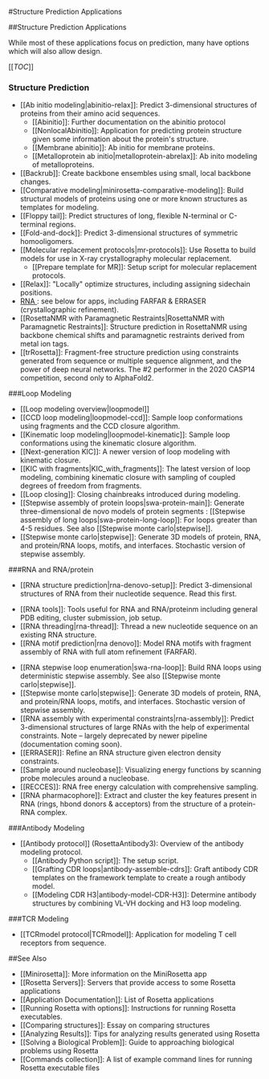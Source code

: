 #Structure Prediction Applications

##Structure Prediction Applications

While most of these applications focus on prediction, many have options which will also allow design.

[[_TOC_]]

### Structure Prediction
- [[Ab initio modeling|abinitio-relax]]: Predict 3-dimensional structures of proteins from their amino acid sequences.
    * [[Abinitio]]: Further documentation on the abinitio protocol
    * [[NonlocalAbinitio]]: Application for predicting protein structure given some information about the protein's structure.
    * [[Membrane abinitio]]: Ab initio for membrane proteins.  
    * [[Metalloprotein ab initio|metalloprotein-abrelax]]: Ab inito modeling of metalloproteins.  
- [[Backrub]]: Create backbone ensembles using small, local backbone changes.  
- [[Comparative modeling|minirosetta-comparative-modeling]]: Build structural models of proteins using one or more known structures as templates for modeling.  
- [[Floppy tail]]: Predict structures of long, flexible N-terminal or C-terminal regions.
- [[Fold-and-dock]]: Predict 3-dimensional structures of symmetric homooligomers.  
- [[Molecular replacement protocols|mr-protocols]]: Use Rosetta to build models for use in X-ray crystallography molecular replacement.  
    * [[Prepare template for MR]]: Setup script for molecular replacement protocols.  
- [[Relax]]: "Locally" optimize structures, including assigning sidechain positions.
- [ RNA ](#RNA): see below for apps, including FARFAR & ERRASER (crystallographic refinement).  
- [[RosettaNMR with Paramagnetic Restraints|RosettaNMR with Paramagnetic Restraints]]: Structure prediction in RosettaNMR using backbone chemical shifts and paramagnetic restraints derived from metal ion tags.
- [[trRosetta]]: Fragment-free structure prediction using constraints generated from sequence or multiple sequence alignment, and the power of deep neural networks.  The #2 performer in the 2020 CASP14 competition, second only to AlphaFold2.  

###Loop Modeling
-  [[Loop modeling overview|loopmodel]]
-  [[CCD loop modeling|loopmodel-ccd]]: Sample loop conformations using fragments and the CCD closure algorithm.
-  [[Kinematic loop modeling|loopmodel-kinematic]]: Sample loop conformations using the kinematic closure algorithm.
-  [[Next-generation KIC]]: A newer version of loop modeling with kinematic closure.
-  [[KIC with fragments|KIC_with_fragments]]: The latest version of loop modeling, combining kinematic closure with sampling of coupled degrees of freedom from fragments.
-  [[Loop closing]]: Closing chainbreaks introduced during modeling.
-  [[Stepwise assembly of protein loops|swa-protein-main]]: Generate three-dimensional de novo models of protein segments    :  [[Stepwise assembly of long loops|swa-protein-long-loop]]: For loops greater than 4-5 residues. See also  [[Stepwise monte carlo|stepwise]].
-  [[Stepwise monte carlo|stepwise]]: Generate 3D models of protein, RNA, and protein/RNA loops, motifs, and interfaces. Stochastic version of stepwise assembly. 

###RNA and RNA/protein <a name="RNA" />
-  [[RNA structure prediction|rna-denovo-setup]]: Predict 3-dimensional structures of RNA from their nucleotide sequence. Read this first. 
 *  [[RNA tools]]: Tools useful for RNA and RNA/proteinm including general PDB editing, cluster submission, job setup.
 *  [[RNA threading|rna-thread]]: Thread a new nucleotide sequence on an existing RNA structure.  
 *  [[RNA motif prediction|rna denovo]]: Model RNA motifs with fragment assembly of RNA with full atom refinement (FARFAR).
-  [[RNA stepwise loop enumeration|swa-rna-loop]]: Build RNA loops using deterministic stepwise assembly. See also  [[Stepwise monte carlo|stepwise]].
-  [[Stepwise monte carlo|stepwise]]: Generate 3D models of protein, RNA, and protein/RNA loops, motifs, and interfaces. Stochastic version of stepwise assembly. 
-  [[RNA assembly with experimental constraints|rna-assembly]]: Predict 3-dimensional structures of large RNAs with the help of experimental constraints. Note – largely deprecated by newer pipeline (documentation coming soon).
-  [[ERRASER]]: Refine an RNA structure given electron density constraints.  
-  [[Sample around nucleobase]]: Visualizing energy functions by scanning probe molecules around a nucleobase.
-  [[RECCES]]: RNA free energy calculation with comprehensive sampling.
-  [[RNA pharmacophore]]: Extract and cluster the key features present in RNA (rings, hbond donors & acceptors) from the structure of a protein-RNA complex.

###Antibody Modeling
- [[Antibody protocol]] (RosettaAntibody3): Overview of the antibody modeling protocol.  
    * [[Antibody Python script]]: The setup script.  
    * [[Grafting CDR loops|antibody-assemble-cdrs]]: Graft antibody CDR templates on the framework template to create a rough antibody model.  
    * [[Modeling CDR H3|antibody-model-CDR-H3]]: Determine antibody structures by combining VL-VH docking and H3 loop modeling.

###TCR Modeling
- [[TCRmodel protocol|TCRmodel]]: Application for modeling T cell receptors from sequence.  

##See Also

* [[Minirosetta]]: More information on the MiniRosetta app
* [[Rosetta Servers]]: Servers that provide access to some Rosetta applications
* [[Application Documentation]]: List of Rosetta applications
* [[Running Rosetta with options]]: Instructions for running Rosetta executables.
* [[Comparing structures]]: Essay on comparing structures
* [[Analyzing Results]]: Tips for analyzing results generated using Rosetta
* [[Solving a Biological Problem]]: Guide to approaching biological problems using Rosetta
* [[Commands collection]]: A list of example command lines for running Rosetta executable files
